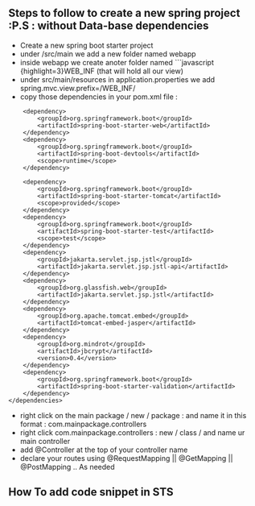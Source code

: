 ## Steps to follow to create a new spring project :P.S : without Data-base dependencies
- Create a new spring boot starter project
- under /src/main we add a new folder named webapp
- inside webapp we create anoter folder named  ```javascript {highlight=3}WEB_INF  (that will hold all our view)
- under src/main/resources in application.properties we add spring.mvc.view.prefix=/WEB_INF/
- copy those dependencies in your pom.xml file : 
<dependencies>
       
        <dependency>
            <groupId>org.springframework.boot</groupId>
            <artifactId>spring-boot-starter-web</artifactId>
        </dependency>
        <dependency>
            <groupId>org.springframework.boot</groupId>
            <artifactId>spring-boot-devtools</artifactId>
            <scope>runtime</scope>
        </dependency>
       
        <dependency>
            <groupId>org.springframework.boot</groupId>
            <artifactId>spring-boot-starter-tomcat</artifactId>
            <scope>provided</scope>
        </dependency>
        <dependency>
            <groupId>org.springframework.boot</groupId>
            <artifactId>spring-boot-starter-test</artifactId>
            <scope>test</scope>
        </dependency>
        <dependency>
            <groupId>jakarta.servlet.jsp.jstl</groupId>
            <artifactId>jakarta.servlet.jsp.jstl-api</artifactId>
        </dependency>
        <dependency>
            <groupId>org.glassfish.web</groupId>
            <artifactId>jakarta.servlet.jsp.jstl</artifactId>
        </dependency>
        <dependency>
            <groupId>org.apache.tomcat.embed</groupId>
            <artifactId>tomcat-embed-jasper</artifactId>
        </dependency>
        <dependency>
            <groupId>org.mindrot</groupId>
            <artifactId>jbcrypt</artifactId>
            <version>0.4</version>
        </dependency>
        <dependency>
            <groupId>org.springframework.boot</groupId>
            <artifactId>spring-boot-starter-validation</artifactId>
        </dependency>
    </dependencies>

- right click on the main package / new / package : and name it in this format :  com.mainpackage.controllers
- right click com.mainpackage.controllers : new / class / and name ur main controller 
- add @Controller at the top of your controller name 
- declare your routes using @RequestMapping || @GetMapping || @PostMapping  .. As needed

## How To add code snippet in STS 

